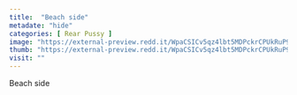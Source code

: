 ```yaml
---
title:  "Beach side"
metadate: "hide"
categories: [ Rear Pussy ]
image: "https://external-preview.redd.it/WpaCSICv5qz4lbt5MDPckrCPUkRuP9AT1BUEhQG7lyA.jpg?auto=webp&s=4e96b5bcfa7a031f03c4a21353377b77a31e4f5f"
thumb: "https://external-preview.redd.it/WpaCSICv5qz4lbt5MDPckrCPUkRuP9AT1BUEhQG7lyA.jpg?width=1080&crop=smart&auto=webp&s=f1c5b955111b4b29192d8a91f42ed961a6fed2c0"
visit: ""
---
```

Beach side
